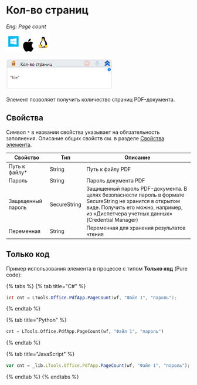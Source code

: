 # Кол-во страниц

*Eng: Page count*

![](../../../resources/activities/basic/pdf/image-100-1-1-1-1-1-1-1-2-133.png)

![](../../../resources/activities/basic/pdf/image-348.png)

Элемент позволяет получить количество страниц PDF-документа.

## Свойства
Символ `*` в названии свойства указывает на обязательность заполнения. Описание общих свойств см. в разделе [Свойства элемента](https://docs.primo-rpa.ru/primo-rpa/primo-studio/process/elements#svoistva-elementa).

| Свойство       | Тип    | Описание                                   |
| -------------- | ------ | ------------------------------------------ |
| Путь к файлу\* | String | Путь к файлу PDF                           |
| Пароль         | String | Пароль документа PDF                       |
| Защищенный пароль | SecureString | Защищенный пароль PDF-документа. В целях безопасности пароль в формате SecureString не хранится в открытом виде. Получить его можно, например, из «Диспетчера учетных данных» (Credential Manager) |
| Переменная     | String | Переменная для хранения результатов чтения |

## Только код

Пример использования элемента в процессе с типом **Только код** (Pure code):

{% tabs %}
{% tab title="C#" %}
```csharp
int cnt = LTools.Office.PdfApp.PageCount(wf, "Файл 1", "пароль");
```
{% endtab %}

{% tab title="Python" %}
```python
cnt = LTools.Office.PdfApp.PageCount(wf, "Файл 1", "пароль")
```
{% endtab %}

{% tab title="JavaScript" %}
```javascript
var cnt = _lib.LTools.Office.PdfApp.PageCount(wf, "Файл 1", "пароль");
```
{% endtab %}
{% endtabs %}
